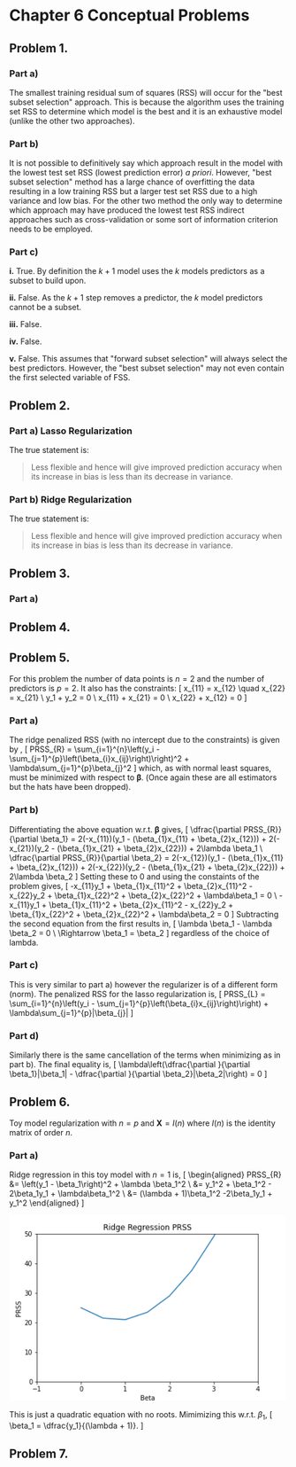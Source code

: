 # Chapter 6 Conceptual Problems

## Problem 1.
### Part a)
The smallest training residual sum of squares (RSS) will occur for the "best subset selection" approach. This is because the algorithm uses the training set RSS to determine which model is the best and it is an exhaustive model (unlike the other two approaches).

### Part b)
It is not possible to definitively say which approach result in the model with the lowest test set RSS (lowest prediction error) _a priori_. However, "best subset selection" method has a large chance of overfitting the data resulting in a low training RSS but a larger test set RSS due to a high variance and low bias. For the other two method the only way to determine which approach may have produced the lowest test RSS indirect approaches such as cross-validation or some sort of information criterion needs to be employed.

### Part c)
**i.** True. By definition the $k+1$ model uses the $k$ models predictors as a subset to build upon.

**ii.** False. As the $k+1$ step removes a predictor, the $k$ model predictors  cannot be a subset.

**iii.** False.

**iv.** False.

**v.** False. This assumes that "forward subset selection" will always select the best predictors. However, the "best subset selection" may not even contain the first selected variable of FSS.

## Problem 2.
### Part a) Lasso Regularization
The true statement is:

> Less flexible and hence will give improved prediction accuracy when its increase in bias is less than its decrease in variance.

### Part b) Ridge Regularization
The true statement is:

> Less flexible and hence will give improved prediction accuracy when its increase in bias is less than its decrease in variance.

## Problem 3.
### Part a)

## Problem 4.

## Problem 5.
For this problem the number of data points is $n=2$ and the number of predictors is $p=2$. It also has the constraints:
\[
x_{11} = x_{12} \quad x_{22} = x_{21} \\
y_1 + y_2 = 0 \\
x_{11} + x_{21} = 0 \\
x_{22} + x_{12} = 0
\]
### Part a)
The ridge penalized RSS (with no intercept due to the constraints) is given by ,
\[
PRSS_{R} = \sum_{i=1}^{n}\left(y_i - \sum_{j=1}^{p}\left(\beta_{i}x_{ij}\right)\right)^2 + \lambda\sum_{j=1}^{p}\beta_{j}^2
\]
which, as with normal least squares, must be minimized with respect to $\boldsymbol{\beta}$. (Once again these are all estimators but the hats have been dropped).

### Part b)
Differentiating the above equation w.r.t. $\boldsymbol{\beta}$ gives,
\[
\dfrac{\partial PRSS_{R}}{\partial \beta_1} = 2(-x_{11})(y_1 - (\beta_{1}x_{11} + \beta_{2}x_{12})) + 2(-x_{21})(y_2 - (\beta_{1}x_{21} + \beta_{2}x_{22})) + 2\lambda \beta_1 \\
\dfrac{\partial PRSS_{R}}{\partial \beta_2} = 2(-x_{12})(y_1 - (\beta_{1}x_{11} + \beta_{2}x_{12})) + 2(-x_{22})(y_2 - (\beta_{1}x_{21} + \beta_{2}x_{22})) + 2\lambda \beta_2
\]
Setting these to 0 and using the constaints of the problem gives,
\[
-x_{11}y_1 + \beta_{1}x_{11}^2 + \beta_{2}x_{11}^2 - x_{22}y_2 + \beta_{1}x_{22}^2 + \beta_{2}x_{22}^2 + \lambda\beta_1 = 0 \\
-x_{11}y_1 + \beta_{1}x_{11}^2 + \beta_{2}x_{11}^2 - x_{22}y_2 + \beta_{1}x_{22}^2 + \beta_{2}x_{22}^2 + \lambda\beta_2 = 0
\]
Subtracting the second equation from the first results in,
\[
\lambda \beta_1 - \lambda \beta_2 = 0 \\
\Rightarrow \beta_1 = \beta_2
\]
regardless of the choice of lambda.

### Part c)
This is very similar to part a) however the regularizer is of a different form (norm). The penalized RSS for the lasso regularization is,
\[
PRSS_{L} = \sum_{i=1}^{n}\left(y_i - \sum_{j=1}^{p}\left(\beta_{i}x_{ij}\right)\right) + \lambda\sum_{j=1}^{p}|\beta_{j}|
\]
### Part d)
Similarly there is the same cancellation of the terms when minimizing as in part b). The final equality is,
\[
\lambda\left(\dfrac{\partial }{\partial \beta_1}|\beta_1| - \dfrac{\partial }{\partial \beta_2}|\beta_2|\right) = 0
\]

## Problem 6.
Toy model regularization with $n=p$ and $\textbf{X} = I(n)$ where $I(n)$ is the identity matrix of order $n$.

### Part a)
Ridge regression in this toy model with $n=1$ is,
\[
\begin{aligned}
PRSS_{R} &= \left(y_1 - \beta_1\right)^2 + \lambda \beta_1^2 \\
&= y_1^2 + \beta_1^2 - 2\beta_1y_1 + \lambda\beta_1^2 \\
&= (\lambda + 1)\beta_1^2 -2\beta_1y_1 + y_1^2
\end{aligned}
\]

<img src="../Images/Chapter6/Ridge_PRSS_toy_model.png" alt="PRSS Ridge" title="Boxplots of weekly_df" width="500" />

This  is just a quadratic equation with no roots. Mimimizing this w.r.t. $\beta_1$,
\[
\beta_1 = \dfrac{y_1}{(\lambda + 1)}.
\]

## Problem 7.
